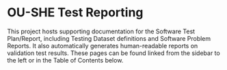 # OU-SHE Test Reporting

This project hosts supporting documentation for the Software Test Plan/Report, including Testing Dataset definitions and
Software Problem Reports. It also automatically generates human-readable reports on validation test results. These pages
can be found linked from the sidebar to the left or in the Table of Contents below.
